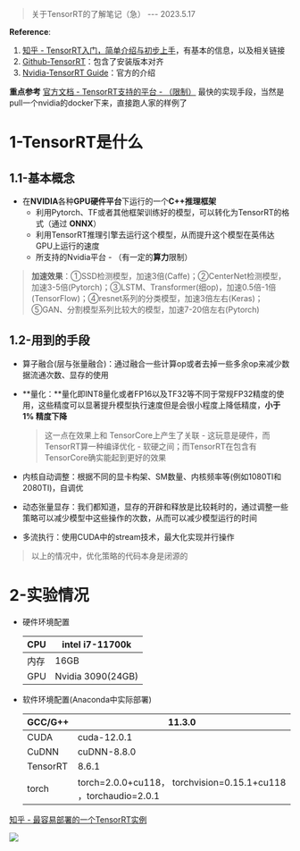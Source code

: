 > 关于TensorRT的了解笔记（急） --- 2023.5.17

**Reference**:

1. [知乎 - TensorRT入门，简单介绍与初步上手](https://zhuanlan.zhihu.com/p/371239130)，有基本的信息，以及相关链接
2. [Github-TensorRT](https://github.com/NVIDIA/TensorRT)：包含了安装版本对齐
3. [Nvidia-TensorRT Guide](https://developer.nvidia.com/tensorrt)：官方的介绍

**重点参考** [官方文档 - TensorRT支持的平台 - （限制）](https://docs.nvidia.com/deeplearning/tensorrt/support-matrix/index.html)
 最快的实现手段，当然是pull一个nvidia的docker下来，直接跑人家的样例了


# 1-TensorRT是什么

## 1.1-基本概念

+ 在**NVIDIA**各种**GPU硬件平台**下运行的一个**C++推理框架**
  + 利用Pytorch、TF或者其他框架训练好的模型，可以转化为TensorRT的格式（通过 **ONNX**）
  + 利用TensorRT推理引擎去运行这个模型，从而提升这个模型在英伟达GPU上运行的速度
  + 所支持的Nvidia平台 - （有一定的**算力**限制）

> **加速效果**：①SSD检测模型，加速3倍(Caffe)；②CenterNet检测模型，加速3-5倍(Pytorch)；③LSTM、Transformer(细op)，加速0.5倍-1倍(TensorFlow)；④resnet系列的分类模型，加速3倍左右(Keras)；⑤GAN、分割模型系列比较大的模型，加速7-20倍左右(Pytorch)



## 1.2-用到的手段 

- 算子融合(层与张量融合)：通过融合一些计算op或者去掉一些多余op来减少数据流通次数、显存的使用

- **量化：**量化即INT8量化或者FP16以及TF32等不同于常规FP32精度的使用，这些精度可以显著提升模型执行速度但是会很小程度上降低精度，**小于 1% 精度下降** 

  >  这一点在效果上和 TensorCore上产生了关联 - 这玩意是硬件，而TensorRT算一种编译优化 - 软硬之间；而TensorRT在包含有 TensorCore确实能起到更好的效果

- 内核自动调整：根据不同的显卡构架、SM数量、内核频率等(例如1080TI和2080TI)，自调优

- 动态张量显存：我们都知道，显存的开辟和释放是比较耗时的，通过调整一些策略可以减少模型中这些操作的次数，从而可以减少模型运行的时间

- 多流执行：使用CUDA中的stream技术，最大化实现并行操作

> 以上的情况中，优化策略的代码本身是闭源的



# 2-实验情况

+ 硬件环境配置

  | CPU  | intel i7-11700k   |
  | ---- | ----------------- |
  | 内存 | 16GB              |
  | GPU  | Nvidia 3090(24GB) |

+ 软件环境配置(Anaconda中实际部署)

  | GCC/G++  | 11.3.0                                                       |
  | -------- | ------------------------------------------------------------ |
  | CUDA     | cuda-12.0.1                                                  |
  | CuDNN    | cuDNN-8.8.0                                                  |
  | TensorRT | 8.6.1                                                        |
  | torch    | torch=2.0.0+cu118， torchvision=0.15.1+cu118 ，torchaudio=2.0.1 |

[知乎 - 最容易部署的一个TensorRT实例](https://zhuanlan.zhihu.com/p/395590559)

<img src = 'https://s3.bmp.ovh/imgs/2023/05/21/8a2a013be0ecedef.png' >
